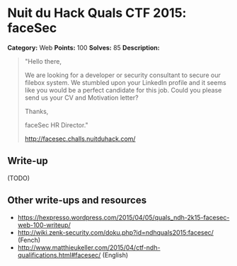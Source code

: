 # Nuit du Hack Quals CTF 2015: faceSec

**Category:** Web
**Points:** 100
**Solves:** 85
**Description:** 

> "Hello there,
> 
> We are looking for a developer or security consultant to secure our filebox system. We stumbled upon your LinkedIn profile and it seems like you would be a perfect candidate for this job. Could you please send us your CV and Motivation letter?
> 
> Thanks,
> 
> faceSec HR Director."
> 
> <http://facesec.challs.nuitduhack.com/>

## Write-up

(TODO)

## Other write-ups and resources

* <https://hexpresso.wordpress.com/2015/04/05/quals_ndh-2k15-facesec-web-100-writeup/>
* <http://wiki.zenk-security.com/doku.php?id=ndhquals2015:facesec/> (Fench)
* <http://www.matthieukeller.com/2015/04/ctf-ndh-qualifications.html#facesec/> (English)

